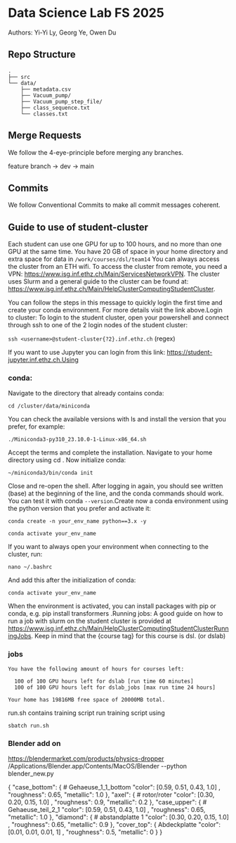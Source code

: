 # Data Science Lab FS 2025

Authors: Yi-Yi Ly, Georg Ye, Owen Du

## Repo Structure

```
.
├── src
└── data/
    ├── metadata.csv
    ├── Vacuum_pump/
    ├── Vacuum_pump_step_file/
    ├── class_sequence.txt
    └── classes.txt
```

## Merge Requests

We follow the 4-eye-principle before merging any branches.

feature branch -> dev -> main

## Commits

We follow Conventional Commits to make all commit messages coherent.

## Guide to use of student-cluster

Each student can use one GPU for up to 100 hours, and no more than one GPU at the same time. You have 20 GB of space in your home directory and extra space for data in `/work/courses/dsl/team14`
You can always access the cluster from an ETH wifi. To access the cluster from remote, you need a VPN: https://www.isg.inf.ethz.ch/Main/ServicesNetworkVPN.
The cluster uses Slurm and a general guide to the cluster can be found at: https://www.isg.inf.ethz.ch/Main/HelpClusterComputingStudentCluster.

You can follow the steps in this message to quickly login the first time and create your conda environment. For more details visit the link above.Login to cluster:
To login to the student cluster, open your powershell and connect through ssh to one of the 2 login nodes of the student cluster:

`ssh <username>@student-cluster{?2}.inf.ethz.ch` (regex)

If you want to use Jupyter you can login from this link: https://student-jupyter.inf.ethz.ch.Using

### conda:

Navigate to the directory that already contains conda:

`cd /cluster/data/miniconda`

You can check the available versions with ls and install the version that you prefer, for example:

`./Miniconda3-py310_23.10.0-1-Linux-x86_64.sh`

Accept the terms and complete the installation. Navigate to your home directory using cd . Now initialize conda:

`~/miniconda3/bin/conda init`

Close and re-open the shell. After logging in again, you should see written (base) at the beginning of the line, and the conda commands should work. You can test it with conda `--version`.Create now a conda environment using the python version that you prefer and activate it:

`conda create -n your_env_name python==3.x -y`

`conda activate your_env_name`

If you want to always open your environment when connecting to the cluster, run:

`nano ~/.bashrc`

And add this after the initialization of conda:

`conda activate your_env_name`

When the environment is activated, you can install packages with pip or conda, e.g. pip install transformers .Running jobs:
A good guide on how to run a job with slurm on the student cluster is provided at https://www.isg.inf.ethz.ch/Main/HelpClusterComputingStudentClusterRunningJobs.
Keep in mind that the {course tag} for this course is dsl. (or dslab)

### jobs

```
You have the following amount of hours for courses left:

  100 of 100 GPU hours left for dslab [run time 60 minutes]
  100 of 100 GPU hours left for dslab_jobs [max run time 24 hours]

Your home has 19816MB free space of 20000MB total.
```

run.sh contains training script
run training script using

`sbatch run.sh`

### Blender add on

https://blendermarket.com/products/physics-dropper
/Applications/Blender.app/Contents/MacOS/Blender --python blender_new.py

{
"case_bottom": { # Gehaeuse_1_1_bottom
"color": [0.59, 0.51, 0.43, 1.0] , "roughness": 0.65, "metallic": 1.0
},
"axel": { # rotor/roter
"color": [0.30, 0.20, 0.15, 1.0] , "roughness": 0.9, "metallic": 0.2
},
"case_upper": { # Gehaeuse_teil_2_1
"color": [0.59, 0.51, 0.43, 1.0] , "roughness": 0.65, "metallic": 1.0
},
"diamond": { # abstandplatte 1
"color": [0.30, 0.20, 0.15, 1.0] , "roughness": 0.65, "metallic": 0.9
},
"cover_top": { Abdeckplatte
"color": [0.01, 0.01, 0.01, 1] , "roughness": 0.5, "metallic": 0
}
}
